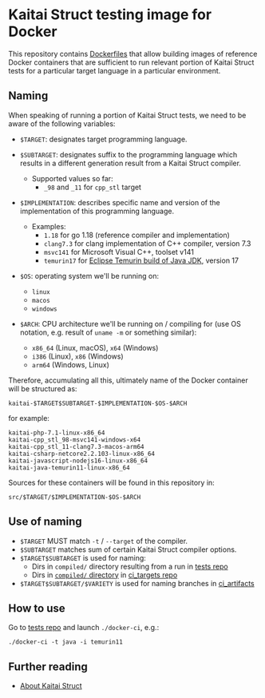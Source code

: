 # Kaitai Struct testing image for Docker

This repository contains
[Dockerfiles](https://docs.docker.com/engine/reference/builder/) that
allow building images of reference Docker containers that are sufficient
to run relevant portion of Kaitai Struct tests for a particular target
language in a particular environment.

## Naming

When speaking of running a portion of Kaitai Struct tests, we need to be
aware of the following variables:

* `$TARGET`: designates target programming language.

* `$SUBTARGET`: designates suffix to the programming language which
  results in a different generation result from a Kaitai Struct compiler.
  * Supported values so far:
    * `_98` and `_11` for `cpp_stl` target

* `$IMPLEMENTATION`: describes specific name and version of the
  implementation of this programming language.
  * Examples:
    * `1.18` for go 1.18 (reference compiler and implementation)
    * `clang7.3` for clang implementation of C++ compiler, version 7.3
    * `msvc141` for Microsoft Visual C++, toolset v141
    * `temurin17` for [Eclipse Temurin build of Java JDK](https://adoptium.net/temurin/releases/), version 17

* `$OS`: operating system we'll be running on:
  * `linux`
  * `macos`
  * `windows`

* `$ARCH`: CPU architecture we'll be running on / compiling for (use OS notation, e.g. result of `uname -m` or something similar):
  * `x86_64` (Linux, macOS), `x64` (Windows)
  * `i386` (Linux), `x86` (Windows)
  * `arm64` (Windows, Linux)

Therefore, accumulating all this, ultimately name of the Docker container
will be structured as:

    kaitai-$TARGET$SUBTARGET-$IMPLEMENTATION-$OS-$ARCH

for example:

    kaitai-php-7.1-linux-x86_64
    kaitai-cpp_stl_98-msvc141-windows-x64
    kaitai-cpp_stl_11-clang7.3-macos-arm64
    kaitai-csharp-netcore2.2.103-linux-x86_64
    kaitai-javascript-nodejs16-linux-x86_64
    kaitai-java-temurin11-linux-x86_64

Sources for these containers will be found in this repository in:

    src/$TARGET/$IMPLEMENTATION-$OS-$ARCH

## Use of naming

* `$TARGET` MUST match `-t` / `--target` of the compiler.
* `$SUBTARGET` matches sum of certain Kaitai Struct compiler options.
* `$TARGET$SUBTARGET` is used for naming:
  * Dirs in `compiled/` directory resulting from a run in [tests repo](https://github.com/kaitai-io/kaitai_struct_tests)
  * Dirs in [`compiled/` directory](https://github.com/kaitai-io/ci_targets/tree/master/compiled) in [ci_targets repo](https://github.com/kaitai-io/ci_targets)
* `$TARGET$SUBTARGET/$VARIETY` is used for naming branches in [ci_artifacts](https://github.com/kaitai-io/ci_artifacts)

## How to use

Go to [tests repo](https://github.com/kaitai-io/kaitai_struct_tests) and launch `./docker-ci`, e.g.:

```
./docker-ci -t java -i temurin11
```

## Further reading

* [About Kaitai Struct](https://kaitai.io/)
